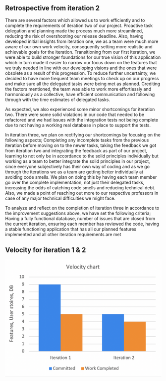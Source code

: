 ## Retrospective from iteration 2
There are several factors which allowed us to work efficiently and to complete the requirements of iteration two of our project. Proactive task delegation and planning made the process much more streamlined, reducing the risk of overshooting our release deadline. Also, having developed initial insights from iteration one, we as a team were much more aware of our own work velocity, consequently setting more realistic and achievable goals for the iteration. Transitioning from our first iteration, we were able to build stronger foundations for our true vision of this application which in turn made it easier to narrow our focus down on the features that we truly needed in line with our developing visions and the ones that were obsolete as a result of this progression. To reduce further uncertainty, we decided to have more frequent team meetings to check up on our progress and make sure all the delegated tasks were being met as planned. Crediting the factors mentioned, the team was able to work more effortlessly and harmoniously as a collective, have efficient communication and following through with the time estimates of delegated tasks.

As expected, we also experienced some minor shortcomings for iteration two. There were some solid violations in our code that needed to be refactored and we had issues with the integration tests not being complete due to not having a working real database in place to support the tests. 
 
In iteration three, we plan on rectifying our shortcomings by focusing on the following aspects; 
Completing any incomplete tasks from the previous iteration before moving on to the newer tasks, taking the feedback we got from iteration two and integrating the feedback as part of our project, learning to not only be in accordance to the solid principles individually but working as a team to better integrate the solid principles in our project, since everyone subjectively has their own way of coding and as we go through the iterations we as a team are getting better individually at avoiding code smells. We plan on doing this by having each team member go over the complete implementation, not just their delegated tasks, increasing the odds of catching code smells and reducing technical debt. Also, we made a point of reaching out more to our respective professors in case of any major technical difficulties we might face. 

To analyze and reflect on the completion of iteration three in accordance to the improvement suggestions above, we have set the following criteria; Having a fully functional database, number of issues that are closed from the current iteration, ensuring each member has reviewed the code, having a stable functioning application that has all our planned features implemented and all other iteration requirements are met

## Velocity for iteration 1 & 2
![alt text](iteration2Velocity.png)
